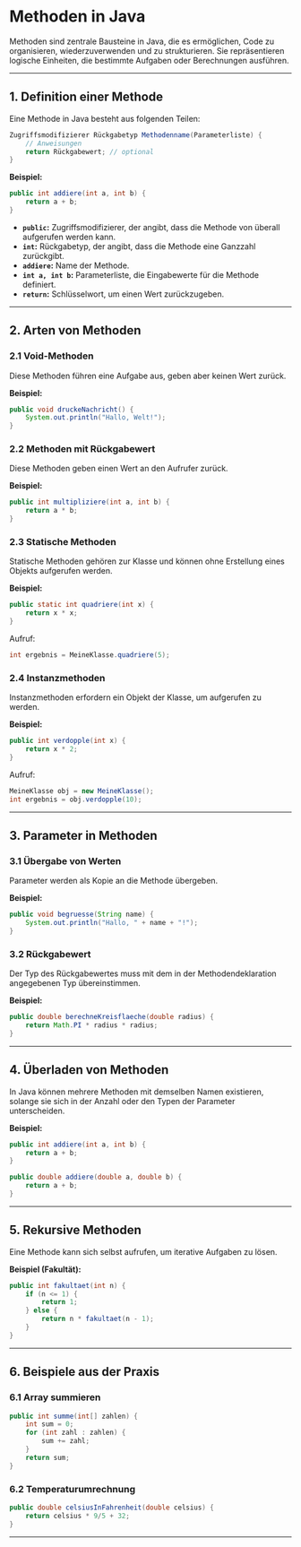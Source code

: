 
# Methoden in Java

Methoden sind zentrale Bausteine in Java, die es ermöglichen, Code zu organisieren, wiederzuverwenden und zu strukturieren. Sie repräsentieren logische Einheiten, die bestimmte Aufgaben oder Berechnungen ausführen.

---

## **1. Definition einer Methode**
Eine Methode in Java besteht aus folgenden Teilen:

```java
Zugriffsmodifizierer Rückgabetyp Methodenname(Parameterliste) {
    // Anweisungen
    return Rückgabewert; // optional
}
```

**Beispiel:**
```java
public int addiere(int a, int b) {
    return a + b;
}
```

- **`public`:** Zugriffsmodifizierer, der angibt, dass die Methode von überall aufgerufen werden kann.
- **`int`:** Rückgabetyp, der angibt, dass die Methode eine Ganzzahl zurückgibt.
- **`addiere`:** Name der Methode.
- **`int a, int b`:** Parameterliste, die Eingabewerte für die Methode definiert.
- **`return`:** Schlüsselwort, um einen Wert zurückzugeben.

---

## **2. Arten von Methoden**

### **2.1 Void-Methoden**
Diese Methoden führen eine Aufgabe aus, geben aber keinen Wert zurück.

**Beispiel:**
```java
public void druckeNachricht() {
    System.out.println("Hallo, Welt!");
}
```

### **2.2 Methoden mit Rückgabewert**
Diese Methoden geben einen Wert an den Aufrufer zurück.

**Beispiel:**
```java
public int multipliziere(int a, int b) {
    return a * b;
}
```

### **2.3 Statische Methoden**
Statische Methoden gehören zur Klasse und können ohne Erstellung eines Objekts aufgerufen werden.

**Beispiel:**
```java
public static int quadriere(int x) {
    return x * x;
}
```

Aufruf:  
```java
int ergebnis = MeineKlasse.quadriere(5);
```

### **2.4 Instanzmethoden**
Instanzmethoden erfordern ein Objekt der Klasse, um aufgerufen zu werden.

**Beispiel:**
```java
public int verdopple(int x) {
    return x * 2;
}
```

Aufruf:  
```java
MeineKlasse obj = new MeineKlasse();
int ergebnis = obj.verdopple(10);
```

---

## **3. Parameter in Methoden**

### **3.1 Übergabe von Werten**
Parameter werden als Kopie an die Methode übergeben.

**Beispiel:**
```java
public void begruesse(String name) {
    System.out.println("Hallo, " + name + "!");
}
```

### **3.2 Rückgabewert**
Der Typ des Rückgabewertes muss mit dem in der Methodendeklaration angegebenen Typ übereinstimmen.

**Beispiel:**
```java
public double berechneKreisflaeche(double radius) {
    return Math.PI * radius * radius;
}
```

---

## **4. Überladen von Methoden**
In Java können mehrere Methoden mit demselben Namen existieren, solange sie sich in der Anzahl oder den Typen der Parameter unterscheiden.

**Beispiel:**
```java
public int addiere(int a, int b) {
    return a + b;
}

public double addiere(double a, double b) {
    return a + b;
}
```

---

## **5. Rekursive Methoden**
Eine Methode kann sich selbst aufrufen, um iterative Aufgaben zu lösen.

**Beispiel (Fakultät):**
```java
public int fakultaet(int n) {
    if (n <= 1) {
        return 1;
    } else {
        return n * fakultaet(n - 1);
    }
}
```

---

## **6. Beispiele aus der Praxis**

### **6.1 Array summieren**
```java
public int summe(int[] zahlen) {
    int sum = 0;
    for (int zahl : zahlen) {
        sum += zahl;
    }
    return sum;
}
```

### **6.2 Temperaturumrechnung**
```java
public double celsiusInFahrenheit(double celsius) {
    return celsius * 9/5 + 32;
}
```

---


